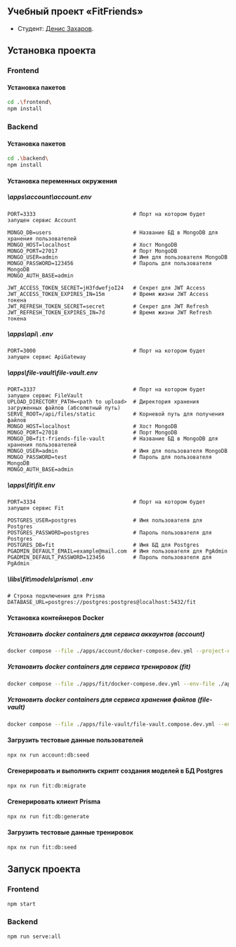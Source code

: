 ## Учебный проект «FitFriends»

* Студент: [Денис Захаров](https://htmlacademy.ru//profile/id2486641).

## Установка проекта
### Frontend
#### Установка пакетов
```bash
cd .\frontend\
npm install
```
### Backend
#### Установка пакетов
```bash
cd .\backend\
npm install
```
#### Установка переменных окружения
##### \apps\account\account.env
```
PORT=3333                               # Порт на котором будет запущен сервис Account

MONGO_DB=users                          # Название БД в MongoDB для хранения пользователей
MONGO_HOST=localhost                    # Хост MongoDB
MONGO_PORT=27017                        # Порт MongoDB
MONGO_USER=admin                        # Имя для пользователя MongoDB
MONGO_PASSWORD=123456                   # Пароль для пользователя MongoDB
MONGO_AUTH_BASE=admin

JWT_ACCESS_TOKEN_SECRET=jH3fdwefjoI24   # Секрет для JWT Access
JWT_ACCESS_TOKEN_EXPIRES_IN=15m         # Время жизни JWT Access токена
JWT_REFRESH_TOKEN_SECRET=secret         # Секрет для JWT Refresh
JWT_REFRESH_TOKEN_EXPIRES_IN=7d         # Время жизни JWT Refresh токена
```
##### \apps\api\ .env
```
PORT=3000                               # Порт на котором будет запущен сервис ApiGateway
```
##### \apps\file-vault\file-vault.env
```
PORT=3337                               # Порт на котором будет запущен сервис FileVault
UPLOAD_DIRECTORY_PATH=<path to upload>  # Директория хранения загруженных файлов (абсолютный путь)
SERVE_ROOT=/api/files/static            # Корневой путь для получения файлов
MONGO_HOST=localhost                    # Хост MongoDB
MONGO_PORT=27018                        # Порт MongoDB
MONGO_DB=fit-friends-file-vault         # Название БД в MongoDB для хранения пользователей
MONGO_USER=admin                        # Имя для пользователя MongoDB
MONGO_PASSWORD=test                     # Пароль для пользователя MongoDB
MONGO_AUTH_BASE=admin
```
##### \apps\fit\fit.env
```
PORT=3334                               # Порт на котором будет запущен сервис Fit

POSTGRES_USER=postgres                  # Имя пользователя для Postgres
POSTGRES_PASSWORD=postgres              # Пароль пользователя для Postgres
POSTGRES_DB=fit                         # Имя БД для Postgres
PGADMIN_DEFAULT_EMAIL=example@mail.com  # Имя пользователя для PgAdmin
PGADMIN_DEFAULT_PASSWORD=123456         # Пароль пользователя для PgAdmin
```
##### \libs\fit\models\prisma\ .env
```
# Строка подключения для Prisma
DATABASE_URL=postgres://postgres:postgres@localhost:5432/fit
```
#### Установка контейнеров Docker
##### Установить docker containers для сервиса аккаунтов (account)
```bash
docker compose --file ./apps/account/docker-compose.dev.yml --project-name "fit-friends-account" --env-file ./apps/account/account.env up -d
```
##### Установить docker containers для сервиса тренировок (fit)
```bash
docker compose --file ./apps/fit/docker-compose.dev.yml --env-file ./apps/fit/fit.env --project-name "fit-friends" up -d
```
##### Установить docker containers для сервиса хранения файлов (file-vault)
```bash
docker compose --file ./apps/file-vault/file-vault.compose.dev.yml --env-file ./apps/file-vault/file-vault.env --project-name "fit-friends-file-vault" up -d
```
#### Загрузить тестовые данные пользователей
```bash
npx nx run account:db:seed
```
#### Сгенерировать и выполнить скрипт создания моделей в БД Postgres
```bash
npx nx run fit:db:migrate
```
#### Сгенерировать клиент Prisma
```bash
npx nx run fit:db:generate
```
#### Загрузить тестовые данные тренировок
```bash
npx nx run fit:db:seed
```
## Запуск проекта
### Frontend
```bash
npm start
```
### Backend
```bash
npm run serve:all
```
